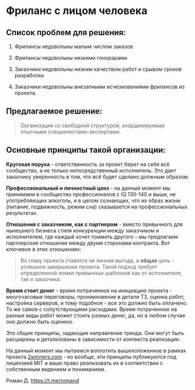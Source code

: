 # Фриланс с лицом человека

## Список проблем для решения:

1. Фрилансы недовольны малым числом заказов

2. Фрилансы недовольны низкими гонорарами

3. Заказчики недовольны низким качеством работ и срывом сроков разработки

4. Заказчики недовольны внезапными исчезновениями фрилансов из проекта. 

## Предлагаемое решение:

> Организация со свободной структурой, координируемая опытными специалистами-экспертами.

## Основные принципы такой организации:

**Круговая порука** - ответственность за проект берет на себя всё сообщество, а не только непосредственный исполнитель. Это дает заказчику уверенность в том, что всё будет сделано должным образом.

**Профессиональный и личностный ценз** - на данный момент мы принимаем в сообщество профессионалов с IQ 130-140 и выше, не употребляющих алкоголь, и в целом сознающих, что их образ жизни (питание, подвижность, режим сна) сказывается на профессиональных результатах. 

**Отношения с заказчиком, как с партнером** - вместо привычного для нынешнего бизнеса стиля конкуренции между заказчиком и исполнителем, где каждый хочет поиметь другого - мы предлагаем партнерские отношения между двумя сторонами контракта. Вот ключевое в этих отношениях:

> Во главу проекта ставится не личная выгода, а **общая** цель - успешное завершение проекта. Такой подход требует определенной ломки привычных шаблонов как от исполнителя, так и заказчика.

**Время стоит денег** - время потраченное на инициацию проекта - многочасовые переговоры, проникновение в детали ТЗ, оценка работ, настройка серверов, и тому подобное - все это должно быть оплачено. То же самое с сопутствующими расходами. Время потраченное на разные виды работ может стоить разных денег, да, но в любом случае оно должно быть оценено.

Это общие принципы, задающие направление тренда. Они могут быть расширены и детализованы в зависимости от контекста реализации. 

На данный момент мы пытаемся воплотить вышеизложенное в рамках проекта [2winners.com](https://2winners.com "2winners.com") - но вообще, эти принципы публикуются под лицензией MIT и ваше право реализовать их в соответствии с собственным видением и пониманием.

Роман Д.
https://t.me/romand
